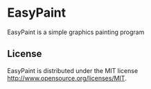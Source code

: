 EasyPaint
=========

EasyPaint is a simple graphics painting program

License
-------

EasyPaint is distributed under the MIT license <http://www.opensource.org/licenses/MIT>.
